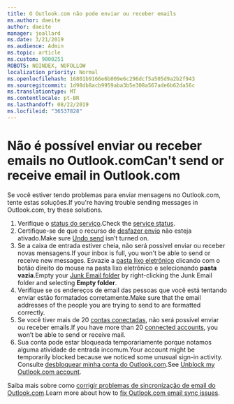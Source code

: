 ```yaml
---
title: O Outlook.com não pode enviar ou receber emails
ms.author: daeite
author: daeite
manager: joallard
ms.date: 3/21/2019
ms.audience: Admin
ms.topic: article
ms.custom: 9000251
ROBOTS: NOINDEX, NOFOLLOW
localization_priority: Normal
ms.openlocfilehash: 16801b9166e6b009e6c296dcf5a505d9a2b2f943
ms.sourcegitcommit: 1d98db8acb9959aba3b5e308a567ade6b62da56c
ms.translationtype: MT
ms.contentlocale: pt-BR
ms.lasthandoff: 08/22/2019
ms.locfileid: "36537828"
---
```

# <a name="cant-send-or-receive-email-in-outlookcom"></a><span data-ttu-id="c09c1-102">Não é possível enviar ou receber emails no Outlook.com</span><span class="sxs-lookup"><span data-stu-id="c09c1-102">Can't send or receive email in Outlook.com</span></span>

<span data-ttu-id="c09c1-103">Se você estiver tendo problemas para enviar mensagens no Outlook.com, tente estas soluções.</span><span class="sxs-lookup"><span data-stu-id="c09c1-103">If you're having trouble sending messages in Outlook.com, try these solutions.</span></span>

1. <span data-ttu-id="c09c1-104">Verifique o [status do serviço](https://go.microsoft.com/fwlink/p/?linkid=837482).</span><span class="sxs-lookup"><span data-stu-id="c09c1-104">Check the [service status](https://go.microsoft.com/fwlink/p/?linkid=837482).</span></span>
1. <span data-ttu-id="c09c1-105">Certifique-se de que o recurso de [desfazer envio](https://outlook.live.com/mail/options/mail/messageContent/undoSend) não esteja ativado.</span><span class="sxs-lookup"><span data-stu-id="c09c1-105">Make sure [Undo send](https://outlook.live.com/mail/options/mail/messageContent/undoSend) isn’t turned on.</span></span>
1. <span data-ttu-id="c09c1-106">Se a caixa de entrada estiver cheia, não será possível enviar ou receber novas mensagens.</span><span class="sxs-lookup"><span data-stu-id="c09c1-106">If your inbox is full, you won't be able to send or receive new messages.</span></span> <span data-ttu-id="c09c1-107">Esvazie a [pasta lixo eletrônico](https://outlook.live.com/mail/junkemail) clicando com o botão direito do mouse na pasta lixo eletrônico e selecionando **pasta vazia**.</span><span class="sxs-lookup"><span data-stu-id="c09c1-107">Empty your [Junk Email folder](https://outlook.live.com/mail/junkemail) by right-clicking the Junk Email folder and selecting **Empty folder**.</span></span>
1. <span data-ttu-id="c09c1-108">Verifique se os endereços de email das pessoas que você está tentando enviar estão formatados corretamente.</span><span class="sxs-lookup"><span data-stu-id="c09c1-108">Make sure that the email addresses of the people you are trying to send to are formatted correctly.</span></span>
1. <span data-ttu-id="c09c1-109">Se você tiver mais de 20 [contas conectadas](https://outlook.live.com/mail/options/mail/accounts/connected), não será possível enviar ou receber emails.</span><span class="sxs-lookup"><span data-stu-id="c09c1-109">If you have more than 20 [connected accounts](https://outlook.live.com/mail/options/mail/accounts/connected), you won’t be able to send or receive mail.</span></span>
1. <span data-ttu-id="c09c1-110">Sua conta pode estar bloqueada temporariamente porque notamos alguma atividade de entrada incomum.</span><span class="sxs-lookup"><span data-stu-id="c09c1-110">Your account might be temporarily blocked because we noticed some unusual sign-in activity.</span></span> <span data-ttu-id="c09c1-111">Consulte [desbloquear minha conta do Outlook.com](https://support.office.com/article/f4ad2701-d166-4d8b-8a6a-9af2a1f8a4c4).</span><span class="sxs-lookup"><span data-stu-id="c09c1-111">See [Unblock my Outlook.com account](https://support.office.com/article/f4ad2701-d166-4d8b-8a6a-9af2a1f8a4c4).</span></span>

<span data-ttu-id="c09c1-112">Saiba mais sobre como [corrigir problemas de sincronização de email do Outlook.com](https://support.office.com/article/d39e3341-8d79-4bf1-b3c7-ded602233642).</span><span class="sxs-lookup"><span data-stu-id="c09c1-112">Learn more about how to [fix Outlook.com email sync issues](https://support.office.com/article/d39e3341-8d79-4bf1-b3c7-ded602233642).</span></span>